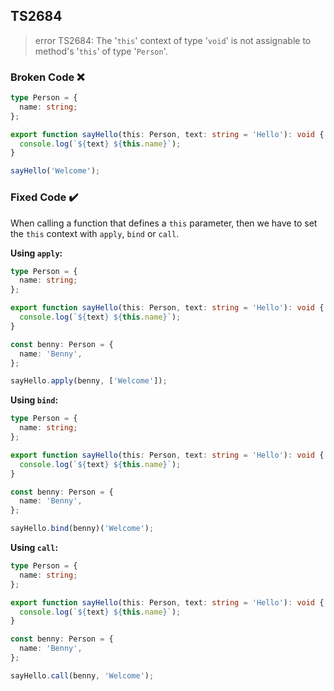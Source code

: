 ## TS2684

> error TS2684: The '`this`' context of type '`void`' is not assignable to method's '`this`' of type '`Person`'.

### Broken Code ❌

```ts
type Person = {
  name: string;
};

export function sayHello(this: Person, text: string = 'Hello'): void {
  console.log(`${text} ${this.name}`);
}

sayHello('Welcome');
```

### Fixed Code ✔️

When calling a function that defines a `this` parameter, then we have to set the `this` context with `apply`, `bind` or `call`.

**Using `apply`:**

```ts
type Person = {
  name: string;
};

export function sayHello(this: Person, text: string = 'Hello'): void {
  console.log(`${text} ${this.name}`);
}

const benny: Person = {
  name: 'Benny',
};

sayHello.apply(benny, ['Welcome']);
```

**Using `bind`:**

```ts
type Person = {
  name: string;
};

export function sayHello(this: Person, text: string = 'Hello'): void {
  console.log(`${text} ${this.name}`);
}

const benny: Person = {
  name: 'Benny',
};

sayHello.bind(benny)('Welcome');
```

**Using `call`:**

```ts
type Person = {
  name: string;
};

export function sayHello(this: Person, text: string = 'Hello'): void {
  console.log(`${text} ${this.name}`);
}

const benny: Person = {
  name: 'Benny',
};

sayHello.call(benny, 'Welcome');
```
